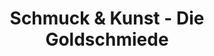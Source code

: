 ---
title: "Schmuck & Kunst - Die Goldschmiede"
url: /reilingen/schmuck-und-kunst-die-goldschmiede/
shop: Schmuck
---
